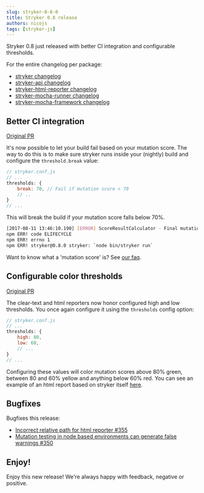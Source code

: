 ```yaml
---
slug: stryker-0-8-0
title: Stryker 0.8 release
authors: nicojs
tags: [stryker-js]
---
```


Stryker 0.8 just released with better CI integration and configurable thresholds.

<!--truncate-->

For the entire changelog per package:

- [stryker changelog](https://github.com/stryker-mutator/stryker-js/blob/master/packages/stryker/CHANGELOG.md)
- [stryker-api changelog](https://github.com/stryker-mutator/stryker-js/blob/master/packages/stryker-api/CHANGELOG.md)
- [stryker-html-reporter changelog](https://github.com/stryker-mutator/stryker-js/blob/master/packages/stryker-html-reporter/CHANGELOG.md)
- [stryker-mocha-runner changelog](https://github.com/stryker-mutator/stryker-js/blob/master/packages/stryker-mocha-runner/CHANGELOG.md)
- [stryker-mocha-framework changelog](https://github.com/stryker-mutator/stryker-js/blob/master/packages/stryker-mocha-framework/CHANGELOG.md)

## Better CI integration

[Original PR](https://github.com/stryker-mutator/stryker-js/pull/355)

It's now possible to let your build fail based on your mutation score.
The way to do this is to make sure stryker runs inside your (nightly) build and configure the `threshold.break` value:

```javascript
// stryker.conf.js
// ...
thresholds: {
    break: 70, // Fail if mutation score < 70
    // ..
}
// ...
```

This will break the build if your mutation score falls below 70%.

```bash
[2017-08-11 13:46:10.190] [ERROR] ScoreResultCalculator - Final mutation score 66.97 under breaking threshold 70, setting exit code to 1 (failure).
npm ERR! code ELIFECYCLE
npm ERR! errno 1
npm ERR! stryker@0.8.0 stryker: `node bin/stryker run`
```

Want to know what a 'mutation score' is? See [our faq](/docs/General/faq/).

## Configurable color thresholds

[Original PR](https://github.com/stryker-mutator/stryker-js/pull/355)

The clear-text and html reporters now honor configured high and low thresholds.
You once again configure it using the `thresholds` config option:

```javascript
// stryker.conf.js
// ...
thresholds: {
    high: 80,
    low: 60,
    // ...
}
// ...
```

Configuring these values will color mutation scores above 80% <span className="text-success">green</span>, between 80 and 60% <span className="text-warning">yellow</span> and anything below 60% <span className="text-danger">red</span>.
You can see an example of an html report based on stryker itself [here](https://stryker-mutator.github.io/stryker-html-reporter).

## Bugfixes

Bugfixes this release:

- [Incorrect relative path for html reporter #355](https://github.com/stryker-mutator/stryker-js/issues/335)
- [Mutation testing in node based environments can generate false warnings #350](https://github.com/stryker-mutator/stryker-js/issues/350)

## Enjoy!

Enjoy this new release! We're always happy with feedback, negative or positive.
